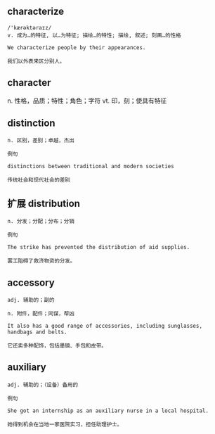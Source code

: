 ## characterize
```
/'kærəktəraɪz/
v. 成为…的特征, 以…为特征; 描绘…的特性; 描绘, 叙述; 刻画…的性格

We characterize people by their appearances.

我们以外表来区分别人。
```

## character
n. 性格，品质；特性；角色；字符
vt. 印，刻；使具有特征


## distinction
```
n. 区别，差别；卓越，杰出

例句

distinctions between traditional and modern societies

传统社会和现代社会的差别
```
## 扩展 distribution
```
n. 分发；分配；分布；分销

例句

The strike has prevented the distribution of aid supplies.

罢工阻碍了救济物资的分发。
```
## accessory
```
adj. 辅助的；副的

n. 附件，配件；同谋，帮凶

It also has a good range of accessories, including sunglasses, handbags and belts.

它还卖多种配饰，包括墨镜、手包和皮带。
```
## auxiliary
```
adj. 辅助的；（设备）备用的

例句

She got an internship as an auxiliary nurse in a local hospital.

她得到机会在当地一家医院实习，担任助理护士。
```
